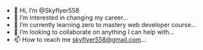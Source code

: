 - 👋 Hi, I’m @Skyflyer558
- 👀 I’m interested in changing my career...
- 🌱 I’m currently learning zero to mastery web developer course...
- 💞️ I’m looking to collaborate on anything I can help with...
- 📫 How to reach me skyflyer558@gmail.com...

<!---
Skyflyer558/Skyflyer558 is a ✨ special ✨ repository because its `README.md` (this file) appears on your GitHub profile.
You can click the Preview link to take a look at your changes.
--->
